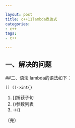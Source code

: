```yaml
---

layout: post
title: c++11lambda表达式
categories:
- c++
tags:
- c++

---
```




## 一、解决的问题


##二、语法
lambda的语法如下：

```
[] ()->int{}

```
1. []捕获子句
2. ()参数列表
3. ->()

（完）
